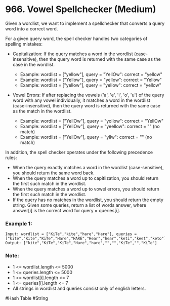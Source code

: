 # 966. Vowel Spellchecker (Medium)

Given a wordlist, we want to implement a spellchecker that converts a query word into a correct word.

For a given query word, the spell checker handles two categories of spelling mistakes:

- Capitalization: If the query matches a word in the wordlist (case-insensitive), then the query word is returned with the same case as the case in the wordlist.

  - Example: wordlist = ["yellow"], query = "YellOw": correct = "yellow"
  - Example: wordlist = ["Yellow"], query = "yellow": correct = "Yellow"
  - Example: wordlist = ["yellow"], query = "yellow": correct = "yellow"

- Vowel Errors: If after replacing the vowels ('a', 'e', 'i', 'o', 'u') of the query word with any vowel individually, it matches a word in the wordlist (case-insensitive), then the query word is returned with the same case as the match in the wordlist.
  - Example: wordlist = ["YellOw"], query = "yollow": correct = "YellOw"
  - Example: wordlist = ["YellOw"], query = "yeellow": correct = "" (no match)
  - Example: wordlist = ["YellOw"], query = "yllw": correct = "" (no match)

In addition, the spell checker operates under the following precedence rules:

- When the query exactly matches a word in the wordlist (case-sensitive), you should return the same word back.
- When the query matches a word up to capitlization, you should return the first such match in the wordlist.
- When the query matches a word up to vowel errors, you should return the first such match in the wordlist.
- If the query has no matches in the wordlist, you should return the empty string.
  Given some queries, return a list of words answer, where answer[i] is the correct word for query = queries[i].

### Example 1:

```
Input: wordlist = ["KiTe","kite","hare","Hare"], queries = ["kite","Kite","KiTe","Hare","HARE","Hear","hear","keti","keet","keto"]
Output: ["kite","KiTe","KiTe","Hare","hare","","","KiTe","","KiTe"]
```

### Note:

- 1 <= wordlist.length <= 5000
- 1 <= queries.length <= 5000
- 1 <= wordlist[i].length <= 7
- 1 <= queries[i].length <= 7
- All strings in wordlist and queries consist only of english letters.

#Hash Table #String
